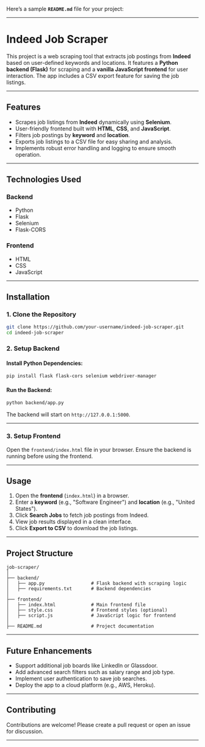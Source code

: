 Here’s a sample **`README.md`** file for your project:

---

# **Indeed Job Scraper**

This project is a web scraping tool that extracts job postings from **Indeed** based on user-defined keywords and locations. It features a **Python backend (Flask)** for scraping and a **vanilla JavaScript frontend** for user interaction. The app includes a CSV export feature for saving the job listings.

---

## **Features**

- Scrapes job listings from **Indeed** dynamically using **Selenium**.
- User-friendly frontend built with **HTML**, **CSS**, and **JavaScript**.
- Filters job postings by **keyword** and **location**.
- Exports job listings to a CSV file for easy sharing and analysis.
- Implements robust error handling and logging to ensure smooth operation.

---

## **Technologies Used**

### **Backend**
- Python
- Flask
- Selenium
- Flask-CORS

### **Frontend**
- HTML
- CSS
- JavaScript

---

## **Installation**

### **1. Clone the Repository**
```bash
git clone https://github.com/your-username/indeed-job-scraper.git
cd indeed-job-scraper
```

### **2. Setup Backend**

#### Install Python Dependencies:
```bash
pip install flask flask-cors selenium webdriver-manager
```

#### Run the Backend:
```bash
python backend/app.py
```
The backend will start on `http://127.0.0.1:5000`.

---

### **3. Setup Frontend**

Open the `frontend/index.html` file in your browser. Ensure the backend is running before using the frontend.

---

## **Usage**

1. Open the **frontend** (`index.html`) in a browser.
2. Enter a **keyword** (e.g., "Software Engineer") and **location** (e.g., "United States").
3. Click **Search Jobs** to fetch job postings from Indeed.
4. View job results displayed in a clean interface.
5. Click **Export to CSV** to download the job listings.

---

## **Project Structure**

```
job-scraper/
│
├── backend/
│   ├── app.py                 # Flask backend with scraping logic
│   ├── requirements.txt       # Backend dependencies
│
├── frontend/
│   ├── index.html             # Main frontend file
│   ├── style.css              # Frontend styles (optional)
│   ├── script.js              # JavaScript logic for frontend
│
├── README.md                  # Project documentation
```

---

## **Future Enhancements**

- Support additional job boards like LinkedIn or Glassdoor.
- Add advanced search filters such as salary range and job type.
- Implement user authentication to save job searches.
- Deploy the app to a cloud platform (e.g., AWS, Heroku).

---

## **Contributing**

Contributions are welcome! Please create a pull request or open an issue for discussion.

---

